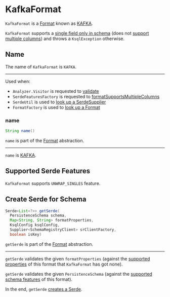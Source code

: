 # KafkaFormat

`KafkaFormat` is a [Format](Format.md) known as [KAFKA](#NAME).

`KafkaFormat` supports a [single field only in schema](KafkaSerdeFactory.md#createSerde) (does not [support multiple columns](SerdeFeaturesFactory.md#formatSupportsMultipleColumns)) and throws a `KsqlException` otherwise.

## <span id="NAME"><span id="name"> Name

The name of `KafkaFormat` is `KAFKA`.

---

Used when:

* `Analyzer.Visitor` is requested to [validate](analyzer/Analyzer.Visitor.md#validate)
* `SerdeFeaturesFactory` is requested to [formatSupportsMultipleColumns](SerdeFeaturesFactory.md#formatSupportsMultipleColumns)
* `SerdeUtil` is used to [look up a SerdeSupplier](SerdeUtil.md#getSerdeSupplier)
* `FormatFactory` is used to [look up a Format](FormatFactory.md#fromName)

### name

```java
String name()
```

`name` is part of the [Format](Format.md#name) abstraction.

---

`name` is [KAFKA](#NAME).

## <span id="SUPPORTED_FEATURES"> Supported Serde Features

`KafkaFormat` supports `UNWRAP_SINGLES` feature.

## <span id="getSerde"> Create Serde for Schema

```java
Serde<List<?>> getSerde(
  PersistenceSchema schema,
  Map<String, String> formatProperties,
  KsqlConfig ksqlConfig,
  Supplier<SchemaRegistryClient> srClientFactory,
  boolean isKey)
```

`getSerde` is part of the [Format](Format.md#getSerde) abstraction.

---

`getSerde` validates the given `formatProperties` (against the [supported properties](Format.md#getSupportedProperties) of this format that `KafkaFormat` has got none).

`getSerde` validates the given `PersistenceSchema` (against the [supported schema features](#supportedFeatures) of this format).

In the end, `getSerde` [creates a Serde](KafkaSerdeFactory.md#createSerde).
